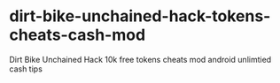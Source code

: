 # dirt-bike-unchained-hack-tokens-cheats-cash-mod
Dirt Bike Unchained Hack 10k free tokens cheats mod android unlimtied cash tips
